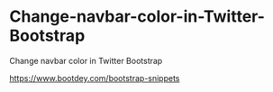 # Change-navbar-color-in-Twitter-Bootstrap
Change navbar color in Twitter Bootstrap

https://www.bootdey.com/bootstrap-snippets
